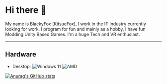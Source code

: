 # Hi there 👋

My name is BlackyFox (KitsueFox), I work in the IT Industry currently looking for work. I program for fun and mainly as a hobby, I have fun Modding Unity Based Games. I'm a huge Tech and VR enthusiast.

- - - 

## Hardware
- Desktop:&nbsp;![Windows 11](https://img.shields.io/badge/Windows_11-blue?style=flat-square&logo=windows11&logoColor=white)
![AMD](https://img.shields.io/badge/AMD-Ryzen_9_5900X-red?style=flat-square&logo=amd&logoColor=white)

[![Anurag's GitHub stats](https://github-readme-stats.vercel.app/api?username=kitsuefox&count_private=true)](https://github.com/anuraghazra/github-readme-stats)

<!--
**KitsueFox/KitsueFox** is a ✨ _special_ ✨ repository because its `README.md` (this file) appears on your GitHub profile.

Here are some ideas to get you started:

- 🔭 I’m currently working on ...
- 🌱 I’m currently learning ...
- 👯 I’m looking to collaborate on ...
- 🤔 I’m looking for help with ...
- 💬 Ask me about ...
- 📫 How to reach me: ...
- 😄 Pronouns: ...
- ⚡ Fun fact: ...
-->
